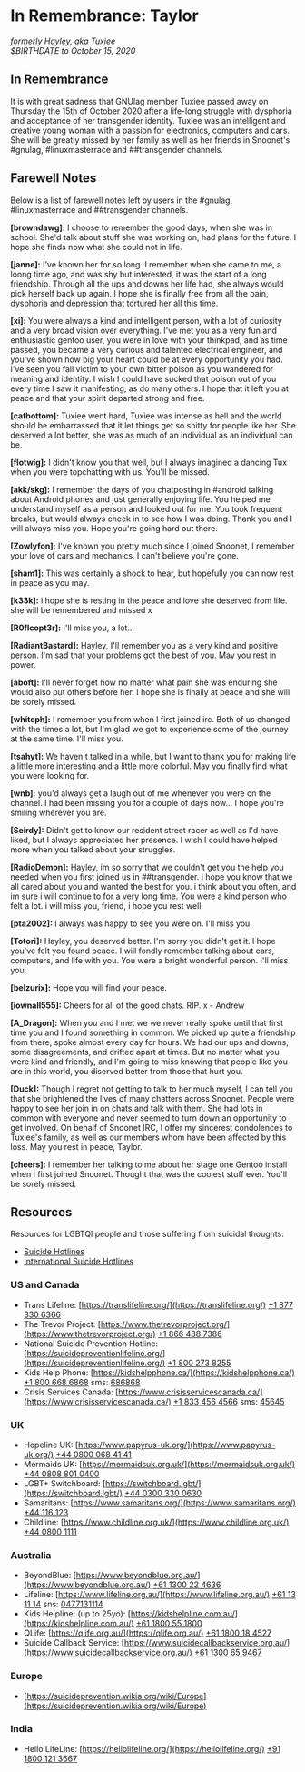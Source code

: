 # In Remembrance: Taylor
*formerly Hayley, aka Tuxiee*  
*$BIRTHDATE to October 15, 2020*


## In Remembrance
It is with great sadness that GNUlag member Tuxiee passed away on Thursday the 15th of October 2020 after a life-long struggle with dysphoria and acceptance of her transgender identity. Tuxiee was an intelligent and creative young woman with a passion for electronics, computers and cars. She will be greatly missed by her family as well as her friends in Snoonet's #gnulag, #linuxmasterrace and ##transgender channels.

## Farewell Notes

Below is a list of farewell notes left by users in the #gnulag, #linuxmasterrace and ##transgender channels.

**[browndawg]:** I choose to remember the good days, when she was in school. She'd talk about stuff she was working on, had plans for the future. I hope she finds now what she could not in life.

**[janne]:** I've known her for so long. I remember when she came to me, a loong time ago, and was shy but interested, it was the start of a long friendship. Through all the ups and downs her life had, she always would pick herself back up again.
I hope she is finally free from all the pain, dysphoria and depression that tortured her all this time.

**[xi]:** You were always a kind and intelligent person, with a lot of curiosity and a very broad vision over everything. I've met you as a very fun and enthusiastic gentoo user, you were in love with your thinkpad, and as time passed, you became a very curious and talented electrical engineer, and you've shown how big your heart could be at every opportunity you had. I've seen you fall victim to your own bitter poison as you wandered for meaning and identity. I wish I could have sucked that poison out of you every time I saw it manifesting, as do many others. I hope that it left you at peace and that your spirit departed strong and free.

**[catbottom]:** Tuxiee went hard, Tuxiee was intense as hell and the world should be embarrassed that it let things get so shitty for people like her. She deserved a lot better, she was as much of an individual as an individual can be.

**[flotwig]:** I didn't know you that well, but I always imagined a dancing Tux when you were topchatting with us. You'll be missed.

**[akk/skg]:** I remember the days of you chatposting in #android talking about Android phones and just generally enjoying life. You helped me understand myself as a person and looked out for me. You took frequent breaks, but would
always check in to see how I was doing. Thank you and I will always miss you. Hope you're going hard out there.

**[Zowlyfon]:** I've known you pretty much since I joined Snoonet, I remember your love of cars and mechanics, I can't believe you're gone.

**[sham1]:** This was certainly a shock to hear, but hopefully you can now rest in peace as you may.

**[k33k]:** i hope she is resting in the peace and love she deserved from life. she will be remembered and missed x

**[R0flcopt3r]:** I'll miss you, a lot...

**[RadiantBastard]:** Hayley, I'll remember you as a very kind and positive person. I'm sad that your problems got the best of you. May you rest in power.

**[aboft]:** I'll never forget how no matter what pain she was enduring she would also put others before her. I hope she is finally at peace and she will be sorely missed.

**[whiteph]:** I remember you from when I first joined irc. Both of us changed with the times a lot, but I'm glad we got to experience some of the journey at the same time. I'll miss you.

**[tsahyt]:** We haven't talked in a while, but I want to thank you for making life a little more interesting and a little more colorful. May you finally find what you were looking for.

**[wnb]:** you'd always get a laugh out of me whenever you were on the channel. I had been missing you for a couple of days now... I hope you're smiling wherever you are.

**[Seirdy]:** Didn't get to know our resident street racer as well as I'd have liked, but I always appreciated her presence. I wish I could have helped more when you talked about your struggles.

**[RadioDemon]:** Hayley, im so sorry that we couldn't get you the help you needed when you first joined us in ##transgender. i hope you know that we all cared about you and wanted the best for you. i think about you often, and im sure i will continue to for a very long time. You were a kind person who felt a lot. i will miss you, friend, i hope you rest well.

**[pta2002]:** I always was happy to see you were on. I'll miss you.

**[Totori]:**  Hayley, you deserved better. I'm sorry you didn't get it. I hope you've felt you found peace. I will fondly remember talking about cars, computers, and life with you. You were a bright wonderful person. I'll miss you.

**[belzurix]:** Hope you will find your peace.

**[iownall555]:** Cheers for all of the good chats. RIP. x - Andrew

**[A_Dragon]:** When you and I met we we never really spoke until that first time you and I found something in common. We picked up quite a friendship from there, spoke almost every day for hours. We had our ups and downs, some disagreements, and drifted apart at times. But no matter what you were kind and friendly, and I'm going to miss knowing that people like you are in this world, you diserved better from those that hurt you.

**[Duck]:** Though I regret not getting to talk to her much myself, I can tell you that she brightened the lives of many chatters across Snoonet. People were happy to see her join in on chats and talk with them. She had lots in common with everyone and never seemed to turn down an opportunity to get involved. On behalf of Snoonet IRC, I offer my sincerest condolences to Tuxiee's family, as well as our members whom have been affected by this loss. May you rest in peace, Taylor.

**[cheers]:** I remember her talking to me about her stage one Gentoo install when I first joined Snoonet. Thought that was the coolest stuff ever. You'll be sorely missed.

## Resources

Resources for LGBTQI people and those suffering from suicidal thoughts:

- [Suicide Hotlines](http://suicide.org/suicide-hotlines.html)
- [International Suicide Hotlines](http://suicide.org/international-suicide-hotlines.html)

### US and Canada

- Trans Lifeline: [https://translifeline.org/](https://translifeline.org/) [+1 877 330 6366](tel:+18773306366)
- The Trevor Project: [https://www.thetrevorproject.org/](https://www.thetrevorproject.org/)  [+1 866 488 7386](tel:+18664887386)
- National Suicide Prevention Hotline: [https://suicidepreventionlifeline.org/](https://suicidepreventionlifeline.org/) [+1 800 273 8255](tel:+18002738255)
- Kids Help Phone: [https://kidshelpphone.ca/](https://kidshelpphone.ca/) [+1 800 668 6868](tel:+18006686868) sms: [686868](sms://686868?&&body=CONNECT)
- Crisis Services Canada: [https://www.crisisservicescanada.ca/](https://www.crisisservicescanada.ca/) [+1 833 456 4566](tel:+18334564566) sms: [45645](sms://+45645?body=I%27m%20thinking%20about%20suicide.%20Please%20help%20me.)

### UK

- Hopeline UK: [https://www.papyrus-uk.org/](https://www.papyrus-uk.org/) [+44 0800 068 41 41](tel:+4408000684141)
- Mermaids UK: [https://mermaidsuk.org.uk/](https://mermaidsuk.org.uk/) [+44 0808 801 0400](tel:+4408088010400)
- LGBT+ Switchboard: [https://switchboard.lgbt/](https://switchboard.lgbt/) [+44 0300 330 0630](tel:+4403003300630)
- Samaritans: [https://www.samaritans.org/](https://www.samaritans.org/) [+44 116 123](tel:+44116123)
- Childline: [https://www.childline.org.uk/](https://www.childline.org.uk/) [+44 0800 1111](tel:+4408001111)

### Australia

- BeyondBlue: [https://www.beyondblue.org.au/](https://www.beyondblue.org.au/) [+61 1300 22 4636](tel:+611300224636)
- Lifeline: [https://www.lifeline.org.au/](https://www.lifeline.org.au/) [+61 13 11 14](tel:+61131114) sns: [0477131114](sms:0477131114)
- Kids Helpline: (up to 25yo): [https://kidshelpline.com.au/](https://kidshelpline.com.au/) [+61 1800 55 1800](tel:+611800551800)
- QLife: [https://qlife.org.au/](https://qlife.org.au/) [+61 1800 18 4527](tel:+611800184527)
- Suicide Callback Service: [https://www.suicidecallbackservice.org.au/](https://www.suicidecallbackservice.org.au/)  [+61 1300 65 9467](tel:+611300659467)

### Europe

- [https://suicideprevention.wikia.org/wiki/Europe](https://suicideprevention.wikia.org/wiki/Europe)

### India

- Hello  LifeLine: [https://hellolifeline.org/](https://hellolifeline.org/) [+91 1800 121 3667](tel:+9118001213667)


